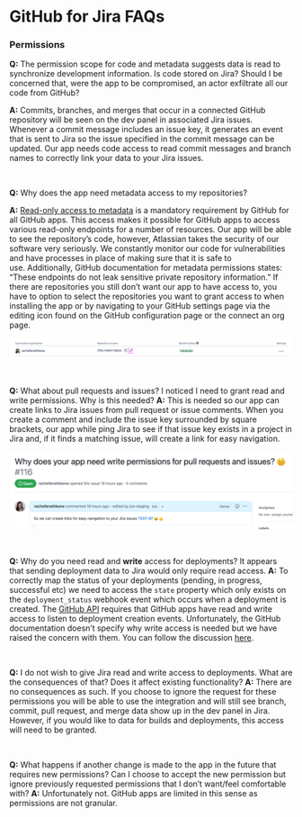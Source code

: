 # GitHub for Jira FAQs

### Permissions

**Q:** The permission scope for code and metadata suggests data is read to synchronize development information. Is code stored on Jira? Should I be concerned that, were the app to be compromised, an actor exfiltrate all our code from GitHub?

**A:** Commits, branches, and merges that occur in a connected GitHub repository will be seen on the dev panel in associated Jira issues. Whenever a commit message includes an issue key, it generates an event that is sent to Jira so the issue specified in the commit message can be updated. Our app needs code access to read commit messages and branch names to correctly link your data to your Jira issues.

<br>

**Q:** Why does the app need metadata access to my repositories? 

**A:** [Read-only access to metadata](https://docs.github.com/en/rest/reference/permissions-required-for-github-apps#metadata-permissions) is a mandatory requirement by GitHub for all GitHub apps. This access makes it possible for GitHub apps to access various read-only endpoints for a number of resources. Our app will be able to see the repository’s code, however, Atlassian takes the security of our software very seriously. We constantly monitor our code for vulnerabilities and have processes in place of making sure that it is safe to use. Additionally, GitHub documentation for metadata permissions states: “These endpoints do not leak sensitive private repository information.” If there are repositories you still don’t want our app to have access to, you have to option to select the repositories you want to grant access to when installing the app or by navigating to your GitHub settings page via the editing icon found on the GitHub configuration page or the connect an org page.

![Edit GitHub settings](./images/edit-github-settings.png)

<br>

**Q:** What about pull requests and issues? I noticed I need to grant read and write permissions. Why is this needed?
**A:** This is needed so our app can create links to Jira issues from pull request or issue comments. When you create a comment and include the issue key surrounded by square brackets, our app while ping Jira to see if that issue key exists in a project in Jira and, if it finds a matching issue, will create a link for easy navigation.

![Pull request and issue comment links](./images/read-and-write-permissions-issues-and-prs.png)

<br>

**Q:** Why do you need read and **write** access for deployments? It appears that sending deployment data to Jira would only require read access.
**A:** To correctly map the status of your deployments (pending, in progress, successful etc) we need to access the `state` property which only exists on the `deployment_status` webhook event which occurs when a deployment is created. The [GitHub API](https://docs.github.com/en/rest/reference/repos#create-a-deployment-status) requires that GitHub apps have read and write access to listen to deployment creation events. Unfortunately, the GitHub documentation doesn’t specify why write access is needed but we have raised the concern with them. You can follow the discussion [here](https://github.community/t/write-access-to-deployment-creation-events/215078).

<br>

**Q:** I do not wish to give Jira read and write access to deployments. What are the consequences of that? Does it affect existing functionality?
**A:** There are no consequences as such. If you choose to ignore the request for these permissions you will be able to use the integration and will still see branch, commit, pull request, and merge data show up in the dev panel in Jira. However, if you would like to data for builds and deployments, this access will need to be granted.

<br>

**Q:** What happens if another change is made to the app in the future that requires new permissions? Can I choose to accept the new permission but ignore previously requested permissions that I don’t want/feel comfortable with?
**A:** Unfortunately not. GitHub apps are limited in this sense as permissions are not granular.

